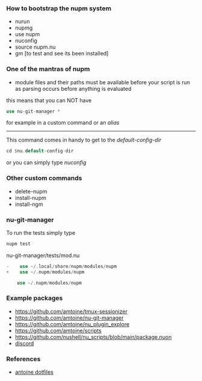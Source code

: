 
### How to bootstrap the nupm system

* nurun
* nupmg
* use nupm
* nuconfig
* source nupm.nu
* gm [to test and see its been installed]

### One of the mantras of nupm

* module files and their paths must be available before your script is run as parsing occurs before anything is evaluated

this means that you can NOT have

```rust
use nu-git-manager *
```

for example in a custom command or an *alias*

---

This command comes in handy to get to the *default-config-dir*

```rust
cd $nu.default-config-dir
```

or you can simply type *nuconfig*

### Other custom commands

* delete-nupm
* install-nupm
* install-ngm

### nu-git-manager

To run the tests simply type

```rust
nupm test
```

nu-git-manager/tests/mod.nu

```rust
-    use ~/.local/share/nupm/modules/nupm
+    use ~/.nupm/modules/nupm
```

```rust
    use ~/.nupm/modules/nupm
```

### Example packages

* https://github.com/amtoine/tmux-sessionizer
* https://github.com/amtoine/nu-git-manager
* https://github.com/amtoine/nu_plugin_explore
* https://github.com/amtoine/scripts
* https://github.com/nushell/nu_scripts/blob/main/package.nuon
* [discord](https://discord.com/channels/601130461678272522/1112829613920505956/1172882159959281745)

### References

* [antoine dotfiles](https://github.com/amtoine/dotfiles)
